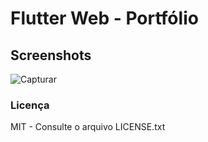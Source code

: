 # Flutter Web - Portfólio

## Screenshots
![Capturar](https://user-images.githubusercontent.com/11803107/177995467-0535ce01-54d2-4ece-840c-ccd33444952c.PNG)

### Licença
MIT - Consulte o arquivo LICENSE.txt
